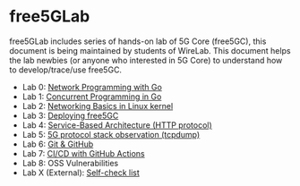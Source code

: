 # free5GLab

free5GLab includes series of hands-on lab of 5G Core (free5GC), this document is being maintained by students of WireLab.
This document helps the lab newbies (or anyone who interested in 5G Core) to understand how to develop/trace/use free5GC.

- Lab 0: [Network Programming with Go](./lab0/README.md)
- Lab 1: [Concurrent Programming in Go](./lab1/README.md)
- Lab 2: [Networking Basics in Linux kernel](./lab2/README.md)
- Lab 3: [Deploying free5GC](./lab3/README.md)
- Lab 4: [Service-Based Architecture (HTTP protocol)](./lab4/README.md)
- Lab 5: [5G protocol stack observation (tcpdump)](./lab5/README.md)
- Lab 6: [Git & GitHub](./lab6/README.md)
- Lab 7: [CI/CD with GitHub Actions](./lab7/README.md)
- Lab 8: OSS Vulnerabilities
- Lab X (External): [Self-check list](https://hackmd.io/@free5gc-dev/rk8ZHe4wh)
